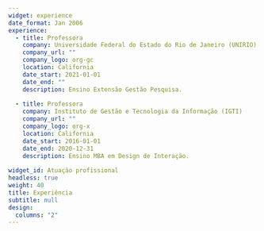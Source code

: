 ```yaml
---
widget: experience
date_format: Jan 2006
experience:
  - title: Professora
    company: Universidade Federal do Estado do Rio de Janeiro (UNIRIO)
    company_url: ""
    company_logo: org-gc
    location: California
    date_start: 2021-01-01
    date_end: ""
    description: Ensino Extensão Gestão Pesquisa.
    
  - title: Professora
    company: Instituto de Gestão e Tecnologia da Informação (IGTI)
    company_url: ""
    company_logo: org-x
    location: California
    date_start: 2016-01-01
    date_end: 2020-12-31
    description: Ensino MBA em Design de Interação.
    
widget_id: Atuação profissional
headless: true
weight: 40
title: Experiência
subtitle: null
design:
  columns: "2"
---
```

